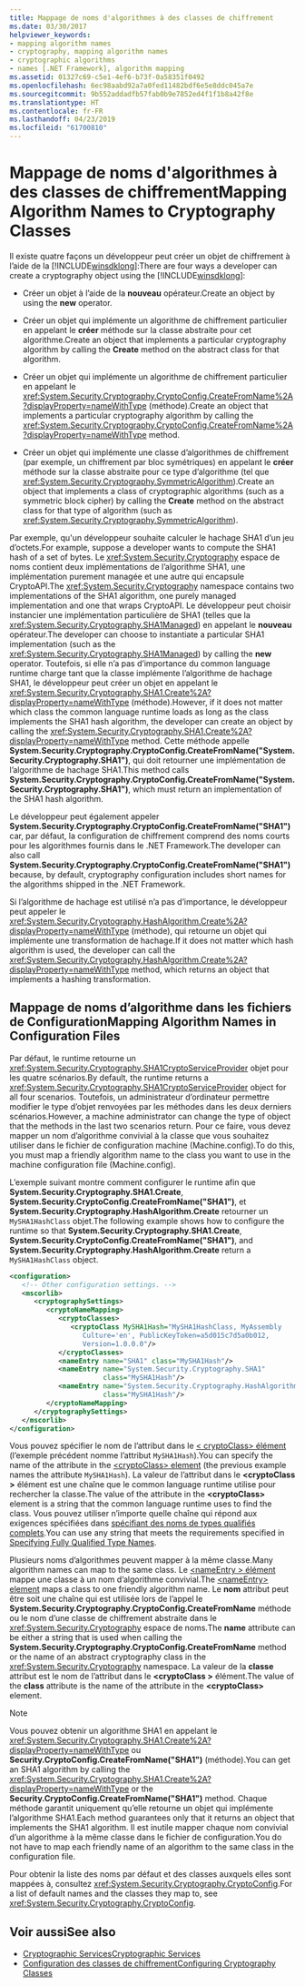 ```yaml
---
title: Mappage de noms d'algorithmes à des classes de chiffrement
ms.date: 03/30/2017
helpviewer_keywords:
- mapping algorithm names
- cryptography, mapping algorithm names
- cryptographic algorithms
- names [.NET Framework], algorithm mapping
ms.assetid: 01327c69-c5e1-4ef6-b73f-0a58351f0492
ms.openlocfilehash: 6ec98aabd92a7a0fed11482bdf6e5e8ddc045a7e
ms.sourcegitcommit: 9b552addadfb57fab0b9e7852ed4f1f1b8a42f8e
ms.translationtype: HT
ms.contentlocale: fr-FR
ms.lasthandoff: 04/23/2019
ms.locfileid: "61700810"
---
```

# <a name="mapping-algorithm-names-to-cryptography-classes"></a><span data-ttu-id="8a8b9-102">Mappage de noms d'algorithmes à des classes de chiffrement</span><span class="sxs-lookup"><span data-stu-id="8a8b9-102">Mapping Algorithm Names to Cryptography Classes</span></span>
<span data-ttu-id="8a8b9-103">Il existe quatre façons un développeur peut créer un objet de chiffrement à l’aide de la [!INCLUDE[winsdklong](../../../includes/winsdklong-md.md)]:</span><span class="sxs-lookup"><span data-stu-id="8a8b9-103">There are four ways a developer can create a cryptography object using the [!INCLUDE[winsdklong](../../../includes/winsdklong-md.md)]:</span></span>  
  
- <span data-ttu-id="8a8b9-104">Créer un objet à l’aide de la **nouveau** opérateur.</span><span class="sxs-lookup"><span data-stu-id="8a8b9-104">Create an object by using the **new** operator.</span></span>  
  
- <span data-ttu-id="8a8b9-105">Créer un objet qui implémente un algorithme de chiffrement particulier en appelant le **créer** méthode sur la classe abstraite pour cet algorithme.</span><span class="sxs-lookup"><span data-stu-id="8a8b9-105">Create an object that implements a particular cryptography algorithm by calling the **Create** method on the abstract class for that algorithm.</span></span>  
  
- <span data-ttu-id="8a8b9-106">Créer un objet qui implémente un algorithme de chiffrement particulier en appelant le <xref:System.Security.Cryptography.CryptoConfig.CreateFromName%2A?displayProperty=nameWithType> (méthode).</span><span class="sxs-lookup"><span data-stu-id="8a8b9-106">Create an object that implements a particular cryptography algorithm by calling the <xref:System.Security.Cryptography.CryptoConfig.CreateFromName%2A?displayProperty=nameWithType> method.</span></span>  
  
- <span data-ttu-id="8a8b9-107">Créer un objet qui implémente une classe d’algorithmes de chiffrement (par exemple, un chiffrement par bloc symétriques) en appelant le **créer** méthode sur la classe abstraite pour ce type d’algorithme (tel que <xref:System.Security.Cryptography.SymmetricAlgorithm>).</span><span class="sxs-lookup"><span data-stu-id="8a8b9-107">Create an object that implements a class of cryptographic algorithms (such as a symmetric block cipher) by calling the **Create** method on the abstract class for that type of algorithm (such as <xref:System.Security.Cryptography.SymmetricAlgorithm>).</span></span>  
  
 <span data-ttu-id="8a8b9-108">Par exemple, qu'un développeur souhaite calculer le hachage SHA1 d’un jeu d’octets.</span><span class="sxs-lookup"><span data-stu-id="8a8b9-108">For example, suppose a developer wants to compute the SHA1 hash of a set of bytes.</span></span> <span data-ttu-id="8a8b9-109">Le <xref:System.Security.Cryptography> espace de noms contient deux implémentations de l’algorithme SHA1, une implémentation purement managée et une autre qui encapsule CryptoAPI.</span><span class="sxs-lookup"><span data-stu-id="8a8b9-109">The <xref:System.Security.Cryptography> namespace contains two implementations of the SHA1 algorithm, one purely managed implementation and one that wraps CryptoAPI.</span></span> <span data-ttu-id="8a8b9-110">Le développeur peut choisir instancier une implémentation particulière de SHA1 (telles que la <xref:System.Security.Cryptography.SHA1Managed>) en appelant le **nouveau** opérateur.</span><span class="sxs-lookup"><span data-stu-id="8a8b9-110">The developer can choose to instantiate a particular SHA1 implementation (such as the <xref:System.Security.Cryptography.SHA1Managed>) by calling the **new** operator.</span></span> <span data-ttu-id="8a8b9-111">Toutefois, si elle n’a pas d’importance du common language runtime charge tant que la classe implémente l’algorithme de hachage SHA1, le développeur peut créer un objet en appelant le <xref:System.Security.Cryptography.SHA1.Create%2A?displayProperty=nameWithType> (méthode).</span><span class="sxs-lookup"><span data-stu-id="8a8b9-111">However, if it does not matter which class the common language runtime loads as long as the class implements the SHA1 hash algorithm, the developer can create an object by calling the <xref:System.Security.Cryptography.SHA1.Create%2A?displayProperty=nameWithType> method.</span></span> <span data-ttu-id="8a8b9-112">Cette méthode appelle **System.Security.Cryptography.CryptoConfig.CreateFromName("System.Security.Cryptography.SHA1")**, qui doit retourner une implémentation de l’algorithme de hachage SHA1.</span><span class="sxs-lookup"><span data-stu-id="8a8b9-112">This method calls **System.Security.Cryptography.CryptoConfig.CreateFromName("System.Security.Cryptography.SHA1")**, which must return an implementation of the SHA1 hash algorithm.</span></span>  
  
 <span data-ttu-id="8a8b9-113">Le développeur peut également appeler **System.Security.Cryptography.CryptoConfig.CreateFromName("SHA1")** car, par défaut, la configuration de chiffrement comprend des noms courts pour les algorithmes fournis dans le .NET Framework.</span><span class="sxs-lookup"><span data-stu-id="8a8b9-113">The developer can also call **System.Security.Cryptography.CryptoConfig.CreateFromName("SHA1")** because, by default, cryptography configuration includes short names for the algorithms shipped in the .NET Framework.</span></span>  
  
 <span data-ttu-id="8a8b9-114">Si l’algorithme de hachage est utilisé n’a pas d’importance, le développeur peut appeler le <xref:System.Security.Cryptography.HashAlgorithm.Create%2A?displayProperty=nameWithType> (méthode), qui retourne un objet qui implémente une transformation de hachage.</span><span class="sxs-lookup"><span data-stu-id="8a8b9-114">If it does not matter which hash algorithm is used, the developer can call the <xref:System.Security.Cryptography.HashAlgorithm.Create%2A?displayProperty=nameWithType> method, which returns an object that implements a hashing transformation.</span></span>  
  
## <a name="mapping-algorithm-names-in-configuration-files"></a><span data-ttu-id="8a8b9-115">Mappage de noms d’algorithme dans les fichiers de Configuration</span><span class="sxs-lookup"><span data-stu-id="8a8b9-115">Mapping Algorithm Names in Configuration Files</span></span>  
 <span data-ttu-id="8a8b9-116">Par défaut, le runtime retourne un <xref:System.Security.Cryptography.SHA1CryptoServiceProvider> objet pour les quatre scénarios.</span><span class="sxs-lookup"><span data-stu-id="8a8b9-116">By default, the runtime returns a <xref:System.Security.Cryptography.SHA1CryptoServiceProvider> object for all four scenarios.</span></span> <span data-ttu-id="8a8b9-117">Toutefois, un administrateur d’ordinateur permettre modifier le type d’objet renvoyées par les méthodes dans les deux derniers scénarios.</span><span class="sxs-lookup"><span data-stu-id="8a8b9-117">However, a machine administrator can change the type of object that the methods in the last two scenarios return.</span></span> <span data-ttu-id="8a8b9-118">Pour ce faire, vous devez mapper un nom d’algorithme convivial à la classe que vous souhaitez utiliser dans le fichier de configuration machine (Machine.config).</span><span class="sxs-lookup"><span data-stu-id="8a8b9-118">To do this, you must map a friendly algorithm name to the class you want to use in the machine configuration file (Machine.config).</span></span>  
  
 <span data-ttu-id="8a8b9-119">L’exemple suivant montre comment configurer le runtime afin que **System.Security.Cryptography.SHA1.Create**, **System.Security.CryptoConfig.CreateFromName("SHA1")**, et  **System.Security.Cryptography.HashAlgorithm.Create** retourner un `MySHA1HashClass` objet.</span><span class="sxs-lookup"><span data-stu-id="8a8b9-119">The following example shows how to configure the runtime so that **System.Security.Cryptography.SHA1.Create**, **System.Security.CryptoConfig.CreateFromName("SHA1")**, and **System.Security.Cryptography.HashAlgorithm.Create** return a `MySHA1HashClass` object.</span></span>  
  
```xml  
<configuration>  
   <!-- Other configuration settings. -->  
   <mscorlib>  
      <cryptographySettings>  
         <cryptoNameMapping>  
            <cryptoClasses>  
               <cryptoClass MySHA1Hash="MySHA1HashClass, MyAssembly  
                  Culture='en', PublicKeyToken=a5d015c7d5a0b012,  
                  Version=1.0.0.0"/>  
            </cryptoClasses>  
            <nameEntry name="SHA1" class="MySHA1Hash"/>  
            <nameEntry name="System.Security.Cryptography.SHA1"  
                       class="MySHA1Hash"/>  
            <nameEntry name="System.Security.Cryptography.HashAlgorithm"  
                       class="MySHA1Hash"/>  
         </cryptoNameMapping>  
      </cryptographySettings>  
   </mscorlib>  
</configuration>  
```  
  
 <span data-ttu-id="8a8b9-120">Vous pouvez spécifier le nom de l’attribut dans le [< cryptoClass\> élément](../../../docs/framework/configure-apps/file-schema/cryptography/cryptoclass-element.md) (l’exemple précédent nomme l’attribut `MySHA1Hash`).</span><span class="sxs-lookup"><span data-stu-id="8a8b9-120">You can specify the name of the attribute in the [<cryptoClass\> element](../../../docs/framework/configure-apps/file-schema/cryptography/cryptoclass-element.md) (the previous example names the attribute `MySHA1Hash`).</span></span> <span data-ttu-id="8a8b9-121">La valeur de l’attribut dans le  **\<cryptoClass >** élément est une chaîne que le common language runtime utilise pour rechercher la classe.</span><span class="sxs-lookup"><span data-stu-id="8a8b9-121">The value of the attribute in the **\<cryptoClass>** element is a string that the common language runtime uses to find the class.</span></span> <span data-ttu-id="8a8b9-122">Vous pouvez utiliser n’importe quelle chaîne qui répond aux exigences spécifiées dans [spécifiant des noms de types qualifiés complets](../../../docs/framework/reflection-and-codedom/specifying-fully-qualified-type-names.md).</span><span class="sxs-lookup"><span data-stu-id="8a8b9-122">You can use any string that meets the requirements specified in [Specifying Fully Qualified Type Names](../../../docs/framework/reflection-and-codedom/specifying-fully-qualified-type-names.md).</span></span>  
  
 <span data-ttu-id="8a8b9-123">Plusieurs noms d’algorithmes peuvent mapper à la même classe.</span><span class="sxs-lookup"><span data-stu-id="8a8b9-123">Many algorithm names can map to the same class.</span></span> <span data-ttu-id="8a8b9-124">Le [ \<nameEntry > élément](../../../docs/framework/configure-apps/file-schema/cryptography/nameentry-element.md) mappe une classe à un nom d’algorithme convivial.</span><span class="sxs-lookup"><span data-stu-id="8a8b9-124">The [\<nameEntry> element](../../../docs/framework/configure-apps/file-schema/cryptography/nameentry-element.md) maps a class to one friendly algorithm name.</span></span> <span data-ttu-id="8a8b9-125">Le **nom** attribut peut être soit une chaîne qui est utilisée lors de l’appel le **System.Security.Cryptography.CryptoConfig.CreateFromName** méthode ou le nom d’une classe de chiffrement abstraite dans le <xref:System.Security.Cryptography> espace de noms.</span><span class="sxs-lookup"><span data-stu-id="8a8b9-125">The **name** attribute can be either a string that is used when calling the **System.Security.Cryptography.CryptoConfig.CreateFromName** method or the name of an abstract cryptography class in the <xref:System.Security.Cryptography> namespace.</span></span> <span data-ttu-id="8a8b9-126">La valeur de la **classe** attribut est le nom de l’attribut dans le  **\<cryptoClass >** élément.</span><span class="sxs-lookup"><span data-stu-id="8a8b9-126">The value of the **class** attribute is the name of the attribute in the **\<cryptoClass>** element.</span></span>  
  
> [!NOTE]
>  <span data-ttu-id="8a8b9-127">Vous pouvez obtenir un algorithme SHA1 en appelant le <xref:System.Security.Cryptography.SHA1.Create%2A?displayProperty=nameWithType> ou **Security.CryptoConfig.CreateFromName("SHA1")** (méthode).</span><span class="sxs-lookup"><span data-stu-id="8a8b9-127">You can get an SHA1 algorithm by calling the <xref:System.Security.Cryptography.SHA1.Create%2A?displayProperty=nameWithType> or the **Security.CryptoConfig.CreateFromName("SHA1")** method.</span></span> <span data-ttu-id="8a8b9-128">Chaque méthode garantit uniquement qu’elle retourne un objet qui implémente l’algorithme SHA1.</span><span class="sxs-lookup"><span data-stu-id="8a8b9-128">Each method guarantees only that it returns an object that implements the SHA1 algorithm.</span></span> <span data-ttu-id="8a8b9-129">Il est inutile mapper chaque nom convivial d’un algorithme à la même classe dans le fichier de configuration.</span><span class="sxs-lookup"><span data-stu-id="8a8b9-129">You do not have to map each friendly name of an algorithm to the same class in the configuration file.</span></span>  
  
 <span data-ttu-id="8a8b9-130">Pour obtenir la liste des noms par défaut et des classes auxquels elles sont mappées à, consultez <xref:System.Security.Cryptography.CryptoConfig>.</span><span class="sxs-lookup"><span data-stu-id="8a8b9-130">For a list of default names and the classes they map to, see <xref:System.Security.Cryptography.CryptoConfig>.</span></span>  
  
## <a name="see-also"></a><span data-ttu-id="8a8b9-131">Voir aussi</span><span class="sxs-lookup"><span data-stu-id="8a8b9-131">See also</span></span>

- [<span data-ttu-id="8a8b9-132">Cryptographic Services</span><span class="sxs-lookup"><span data-stu-id="8a8b9-132">Cryptographic Services</span></span>](../../../docs/standard/security/cryptographic-services.md)
- [<span data-ttu-id="8a8b9-133">Configuration des classes de chiffrement</span><span class="sxs-lookup"><span data-stu-id="8a8b9-133">Configuring Cryptography Classes</span></span>](../../../docs/framework/configure-apps/configure-cryptography-classes.md)
